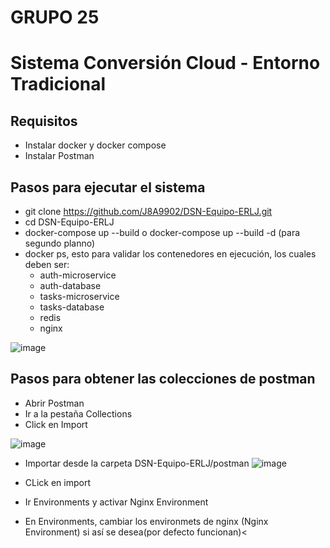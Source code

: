 # GRUPO 25
# Sistema Conversión Cloud - Entorno Tradicional


## Requisitos
- Instalar docker y docker compose
- Instalar Postman


## Pasos para ejecutar el sistema
- git clone https://github.com/J8A9902/DSN-Equipo-ERLJ.git
- cd DSN-Equipo-ERLJ
- docker-compose up --build o docker-compose up --build -d (para segundo planno) 
- docker ps, esto para validar los contenedores en ejecución, los cuales deben ser:
  - auth-microservice
  - auth-database
  - tasks-microservice
  - tasks-database
  - redis
  - nginx
  
![image](https://user-images.githubusercontent.com/98363516/197398728-af1a24bc-a930-4762-97c4-e2756eb06d29.png)


## Pasos para obtener las colecciones de postman
- Abrir Postman
- Ir a la pestaña Collections
- Click en Import

![image](https://user-images.githubusercontent.com/98363516/197397742-65ae4aa5-1e99-4cec-a8a8-7794a08076a8.png)

- Importar desde la carpeta DSN-Equipo-ERLJ/postman
![image](https://user-images.githubusercontent.com/98363516/197397653-e6adf3b2-ea6f-4821-af34-d1fd2e725063.png)

- CLick en import
- Ir Environments y activar Nginx Environment
- En Environments, cambiar los environmets de nginx (Nginx Environment) si así se desea(por defecto funcionan)< 
